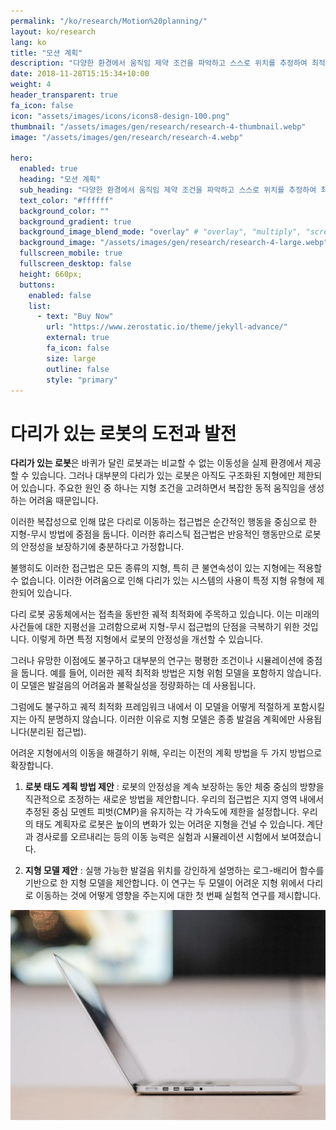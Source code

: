 ```yaml
---
permalink: "/ko/research/Motion%20planning/"
layout: ko/research
lang: ko
title: "모션 계획"
description: "다양한 환경에서 움직임 제약 조건을 파악하고 스스로 위치를 추정하여 최적화된 경로 및 동작을 선택합니다."
date: 2018-11-28T15:15:34+10:00
weight: 4
header_transparent: true
fa_icon: false
icon: "assets/images/icons/icons8-design-100.png"
thumbnail: "/assets/images/gen/research/research-4-thumbnail.webp"
image: "/assets/images/gen/research/research-4.webp"

hero:
  enabled: true
  heading: "모션 계획"
  sub_heading: "다양한 환경에서 움직임 제약 조건을 파악하고 스스로 위치를 추정하여 최적화된 경로 및 동작을 선택합니다."
  text_color: "#ffffff"
  background_color: ""
  background_gradient: true
  background_image_blend_mode: "overlay" # "overlay", "multiply", "screen"
  background_image: "/assets/images/gen/research/research-4-large.webp"
  fullscreen_mobile: true
  fullscreen_desktop: false
  height: 660px;
  buttons:
    enabled: false
    list:
      - text: "Buy Now"
        url: "https://www.zerostatic.io/theme/jekyll-advance/"
        external: true
        fa_icon: false
        size: large
        outline: false
        style: "primary"
---
```


# 다리가 있는 로봇의 도전과 발전

**다리가 있는 로봇**은 바퀴가 달린 로봇과는 비교할 수 없는 이동성을 실제 환경에서 제공할 수 있습니다.
그러나 대부분의 다리가 있는 로봇은 아직도 구조화된 지형에만 제한되어 있습니다. 주요한 원인 중 하나는 지형 조건을 고려하면서 복잡한 동적 움직임을 생성하는 어려움 때문입니다.

이러한 복잡성으로 인해 많은 다리로 이동하는 접근법은 순간적인 행동을 중심으로 한 지형-무시 방법에 중점을 둡니다.
이러한 휴리스틱 접근법은 반응적인 행동만으로 로봇의 안정성을 보장하기에 충분하다고 가정합니다.

불행히도 이러한 접근법은 모든 종류의 지형, 특히 큰 불연속성이 있는 지형에는 적용할 수 없습니다.
이러한 어려움으로 인해 다리가 있는 시스템의 사용이 특정 지형 유형에 제한되어 있습니다.

다리 로봇 공동체에서는 접촉을 동반한 궤적 최적화에 주목하고 있습니다.
이는 미래의 사건들에 대한 지평선을 고려함으로써 지형-무시 접근법의 단점을 극복하기 위한 것입니다.
이렇게 하면 특정 지형에서 로봇의 안정성을 개선할 수 있습니다.

그러나 유망한 이점에도 불구하고 대부분의 연구는 평평한 조건이나 시뮬레이션에 중점을 둡니다.
예를 들어, 이러한 궤적 최적화 방법은 지형 위험 모델을 포함하지 않습니다.
이 모델은 발걸음의 어려움과 불확실성을 정량화하는 데 사용됩니다.

그럼에도 불구하고 궤적 최적화 프레임워크 내에서 이 모델을 어떻게 적절하게 포함시킬지는 아직 분명하지 않습니다.
이러한 이유로 지형 모델은 종종 발걸음 계획에만 사용됩니다(분리된 접근법).

어려운 지형에서의 이동을 해결하기 위해, 우리는 이전의 계획 방법을 두 가지 방법으로 확장합니다.

1. **로봇 태도 계획 방법 제안** : 로봇의 안정성을 계속 보장하는 동안 체중 중심의 방향을 직관적으로 조정하는 새로운 방법을 제안합니다.
우리의 접근법은 지지 영역 내에서 추정된 중심 모멘트 피벗(CMP)을 유지하는 각 가속도에 제한을 설정합니다.
우리의 태도 계획자로 로봇은 높이의 변화가 있는 어려운 지형을 건널 수 있습니다. 
계단과 경사로를 오르내리는 등의 이동 능력은 실험과 시뮬레이션 시험에서 보여졌습니다.

2. **지형 모델 제안** : 실행 가능한 발걸음 위치를 강인하게 설명하는 로그-배리어 함수를 기반으로 한 지형 모델을 제안합니다.
이 연구는 두 모델이 어려운 지형 위에서 다리로 이동하는 것에 어떻게 영향을 주는지에 대한 첫 번째 실험적 연구를 제시합니다.

![디자인 인 피그마](/assets/images/gen/content/content-2.webp)

